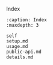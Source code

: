Index
```{toctree}
:caption: Index
:maxdepth: 3

self
setup.md
usage.md
public-api.md
details.md
```
